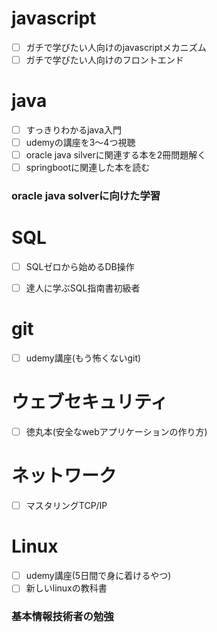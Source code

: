 # javascript
- [ ] ガチで学びたい人向けのjavascriptメカニズム
- [ ] ガチで学びたい人向けのフロントエンド

# java
- [ ] すっきりわかるjava入門
- [ ] udemyの講座を3～4つ視聴
- [ ] oracle java silverに関連する本を2冊問題解く
- [ ] springbootに関連した本を読む

### oracle java solverに向けた学習

# SQL
- [ ] SQLゼロから始めるDB操作
- [ ] 達人に学ぶSQL指南書初級者


# git
- [ ] udemy講座(もう怖くないgit)

# ウェブセキュリティ
- [ ] 徳丸本(安全なwebアプリケーションの作り方)

# ネットワーク
- [ ] マスタリングTCP/IP

# Linux
- [ ] udemy講座(5日間で身に着けるやつ)
- [ ] 新しいlinuxの教科書

### 基本情報技術者の勉強
